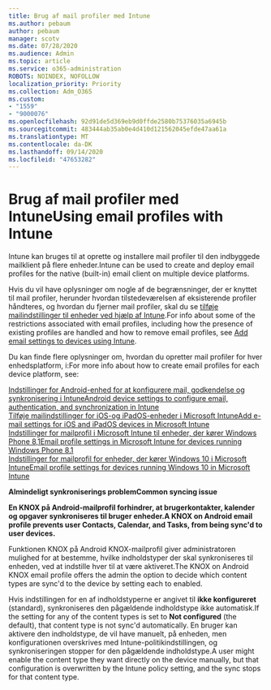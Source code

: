 ```yaml
---
title: Brug af mail profiler med Intune
ms.author: pebaum
author: pebaum
manager: scotv
ms.date: 07/28/2020
ms.audience: Admin
ms.topic: article
ms.service: o365-administration
ROBOTS: NOINDEX, NOFOLLOW
localization_priority: Priority
ms.collection: Adm_O365
ms.custom:
- "1559"
- "9000076"
ms.openlocfilehash: 92d91de5d369eb9d0ffde2580b75376035a6945b
ms.sourcegitcommit: 483444ab35ab0e4d410d121562045efde47aa61a
ms.translationtype: MT
ms.contentlocale: da-DK
ms.lasthandoff: 09/14/2020
ms.locfileid: "47653282"
---
```

# <a name="using-email-profiles-with-intune"></a><span data-ttu-id="79517-102">Brug af mail profiler med Intune</span><span class="sxs-lookup"><span data-stu-id="79517-102">Using email profiles with Intune</span></span>

<span data-ttu-id="79517-103">Intune kan bruges til at oprette og installere mail profiler til den indbyggede mailklient på flere enheder.</span><span class="sxs-lookup"><span data-stu-id="79517-103">Intune can be used to create and deploy email profiles for the native (built-in) email client on multiple device platforms.</span></span>

<span data-ttu-id="79517-104">Hvis du vil have oplysninger om nogle af de begrænsninger, der er knyttet til mail profiler, herunder hvordan tilstedeværelsen af eksisterende profiler håndteres, og hvordan du fjerner mail profiler, skal du se [tilføje mailindstillinger til enheder ved hjælp af Intune](https://docs.microsoft.com/intune/email-settings-configure).</span><span class="sxs-lookup"><span data-stu-id="79517-104">For info about some of the restrictions associated with email profiles, including how the presence of existing profiles are handled and how to remove email profiles, see [Add email settings to devices using Intune](https://docs.microsoft.com/intune/email-settings-configure).</span></span>

<span data-ttu-id="79517-105">Du kan finde flere oplysninger om, hvordan du opretter mail profiler for hver enhedsplatform, i:</span><span class="sxs-lookup"><span data-stu-id="79517-105">For more info about how to create email profiles for each device platform, see:</span></span>

[<span data-ttu-id="79517-106">Indstillinger for Android-enhed for at konfigurere mail, godkendelse og synkronisering i Intune</span><span class="sxs-lookup"><span data-stu-id="79517-106">Android device settings to configure email, authentication, and synchronization in Intune</span></span>](https://docs.microsoft.com/intune/email-settings-android)  
[<span data-ttu-id="79517-107">Tilføje mailindstillinger for iOS-og iPadOS-enheder i Microsoft Intune</span><span class="sxs-lookup"><span data-stu-id="79517-107">Add e-mail settings for iOS and iPadOS devices in Microsoft Intune</span></span>](https://docs.microsoft.com/intune/email-settings-ios)  
[<span data-ttu-id="79517-108">Indstillinger for mailprofil i Microsoft Intune til enheder, der kører Windows Phone 8,1</span><span class="sxs-lookup"><span data-stu-id="79517-108">Email profile settings in Microsoft Intune for devices running Windows Phone 8.1</span></span>](https://docs.microsoft.com/intune/email-settings-windows-phone-8-1)  
[<span data-ttu-id="79517-109">Indstillinger for mailprofil for enheder, der kører Windows 10 i Microsoft Intune</span><span class="sxs-lookup"><span data-stu-id="79517-109">Email profile settings for devices running Windows 10 in Microsoft Intune</span></span>](https://docs.microsoft.com/intune/email-settings-windows-10)

<span data-ttu-id="79517-110">**Almindeligt synkroniserings problem**</span><span class="sxs-lookup"><span data-stu-id="79517-110">**Common syncing issue**</span></span>

<span data-ttu-id="79517-111">**En KNOX på Android-mailprofil forhindrer, at brugerkontakter, kalender og opgaver synkroniseres til bruger enheder.**</span><span class="sxs-lookup"><span data-stu-id="79517-111">**A KNOX on Android email profile prevents user Contacts, Calendar, and Tasks, from being sync'd to user devices.**</span></span>

<span data-ttu-id="79517-112">Funktionen KNOX på Android KNOX-mailprofil giver administratoren mulighed for at bestemme, hvilke indholdstyper der skal synkroniseres til enheden, ved at indstille hver til at være aktiveret.</span><span class="sxs-lookup"><span data-stu-id="79517-112">The KNOX on Android KNOX email profile offers the admin the option to decide which content types are sync'd to the device by setting each to enabled.</span></span>

<span data-ttu-id="79517-113">Hvis indstillingen for en af indholdstyperne er angivet til **ikke konfigureret** (standard), synkroniseres den pågældende indholdstype ikke automatisk.</span><span class="sxs-lookup"><span data-stu-id="79517-113">If the setting for any of the content types is set to **Not configured** (the default), that content type is not sync'd automatically.</span></span> <span data-ttu-id="79517-114">En bruger kan aktivere den indholdstype, de vil have manuelt, på enheden, men konfigurationen overskrives med Intune-politikindstillingen, og synkroniseringen stopper for den pågældende indholdstype.</span><span class="sxs-lookup"><span data-stu-id="79517-114">A user might enable the content type they want directly on the device manually, but that configuration is overwritten by the Intune policy setting, and the sync stops for that content type.</span></span>

